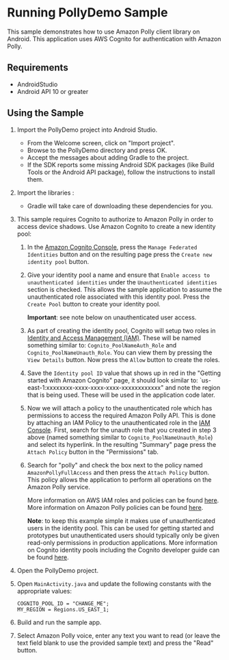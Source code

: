 Running PollyDemo Sample
=============================================
This sample demonstrates how to use Amazon Polly client library on Android.  This application uses AWS Cognito for authentication with Amazon Polly.

## Requirements

* AndroidStudio
* Android API 10 or greater

## Using the Sample

1. Import the PollyDemo project into Android Studio.
   - From the Welcome screen, click on "Import project".
   - Browse to the PollyDemo directory and press OK.
   - Accept the messages about adding Gradle to the project.
   - If the SDK reports some missing Android SDK packages (like Build Tools or the Android API package), follow the instructions to install them.

1. Import the libraries :
   - Gradle will take care of downloading these dependencies for you.

1. This sample requires Cognito to authorize to Amazon Polly in order to access device shadows.  Use Amazon Cognito to create a new identity pool:
	1. In the [Amazon Cognito Console](https://console.aws.amazon.com/cognito/), press the `Manage Federated Identities` button and on the resulting page press the `Create new identity pool` button.
	1. Give your identity pool a name and ensure that `Enable access to unauthenticated identities` under the `Unauthenticated identities` section is checked.  This allows the sample application to assume the unauthenticated role associated with this identity pool.  Press the `Create Pool` button to create your identity pool.

		**Important**: see note below on unauthenticated user access.

	1. As part of creating the identity pool, Cognito will setup two roles in [Identity and Access Management (IAM)](https://console.aws.amazon.com/iam/home#roles).  These will be named something similar to: `Cognito_PoolNameAuth_Role` and `Cognito_PoolNameUnauth_Role`.  You can view them by pressing the `View Details` button.  Now press the `Allow` button to create the roles.
	1. Save the `Identity pool ID` value that shows up in red in the "Getting started with Amazon Cognito" page, it should look similar to: `us-east-1:xxxxxxxx-xxxx-xxxx-xxxx-xxxxxxxxxxxx" and note the region that is being used.  These will be used in the application code later.
	1. Now we will attach a policy to the unauthenticated role which has permissions to access the required Amazon Polly API.  This is done by attaching an IAM Policy to the unauthenticated role in the [IAM Console](https://console.aws.amazon.com/iam/home#roles).  First, search for the unauth role that you created in step 3 above (named something similar to `Cognito_PoolNameUnauth_Role`) and select its hyperlink.  In the resulting "Summary" page press the `Attach Policy` button in the "Permissions" tab.
	1. Search for "polly" and check the box next to the policy named `AmazonPollyFullAccess` and then press the `Attach Policy` button.  This policy allows the application to perform all operations on the Amazon Polly service.

		More information on AWS IAM roles and policies can be found [here](http://docs.aws.amazon.com/IAM/latest/UserGuide/access_policies_manage.html).  More information on Amazon Polly policies can be found [here](http://docs.aws.amazon.com/polly/latest/dg/using-identity-based-policies.html).

		**Note**: to keep this example simple it makes use of unauthenticated users in the identity pool.  This can be used for getting started and prototypes but unauthenticated users should typically only be given read-only permissions in production applications.  More information on Cognito identity pools including the Cognito developer guide can be found [here](http://aws.amazon.com/cognito/).

1. Open the PollyDemo project.

1. Open `MainActivity.java` and update the following constants with the appropriate values:

    ```
    COGNITO_POOL_ID = "CHANGE_ME";
    MY_REGION = Regions.US_EAST_1;
    ```

1. Build and run the sample app.

1. Select Amazon Polly voice, enter any text you want to read (or leave the text field blank to use the provided sample text) and press the "Read" button.
